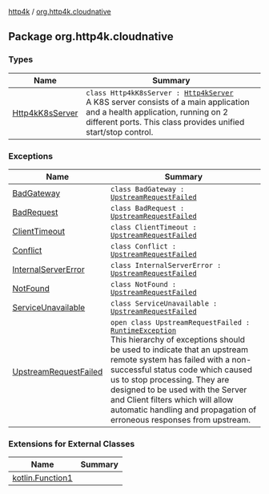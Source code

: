 [http4k](../index.md) / [org.http4k.cloudnative](./index.md)

## Package org.http4k.cloudnative

### Types

| Name | Summary |
|---|---|
| [Http4kK8sServer](-http4k-k8s-server/index.md) | `class Http4kK8sServer : `[`Http4kServer`](../org.http4k.server/-http4k-server/index.md)<br>A K8S server consists of a main application and a health application, running on 2 different ports. This class provides unified start/stop control. |

### Exceptions

| Name | Summary |
|---|---|
| [BadGateway](-bad-gateway/index.md) | `class BadGateway : `[`UpstreamRequestFailed`](-upstream-request-failed/index.md) |
| [BadRequest](-bad-request/index.md) | `class BadRequest : `[`UpstreamRequestFailed`](-upstream-request-failed/index.md) |
| [ClientTimeout](-client-timeout/index.md) | `class ClientTimeout : `[`UpstreamRequestFailed`](-upstream-request-failed/index.md) |
| [Conflict](-conflict/index.md) | `class Conflict : `[`UpstreamRequestFailed`](-upstream-request-failed/index.md) |
| [InternalServerError](-internal-server-error/index.md) | `class InternalServerError : `[`UpstreamRequestFailed`](-upstream-request-failed/index.md) |
| [NotFound](-not-found/index.md) | `class NotFound : `[`UpstreamRequestFailed`](-upstream-request-failed/index.md) |
| [ServiceUnavailable](-service-unavailable/index.md) | `class ServiceUnavailable : `[`UpstreamRequestFailed`](-upstream-request-failed/index.md) |
| [UpstreamRequestFailed](-upstream-request-failed/index.md) | `open class UpstreamRequestFailed : `[`RuntimeException`](https://kotlinlang.org/api/latest/jvm/stdlib/kotlin/-runtime-exception/index.html)<br>This hierarchy of exceptions should be used to indicate that an upstream remote system has failed with a non-successful status code which caused us to stop processing. They are designed to be used with the Server and Client filters which will allow automatic handling and propagation of erroneous responses from upstream. |

### Extensions for External Classes

| Name | Summary |
|---|---|
| [kotlin.Function1](kotlin.-function1/index.md) |  |
